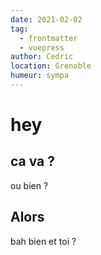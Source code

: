 ```yaml
---
date: 2021-02-02
tag: 
  - frontmatter
  - vuepress
author: Cedric
location: Grenoble  
humeur: sympa
---
```


# hey

## ca va ?

ou bien ?

## Alors

bah bien et toi ?
